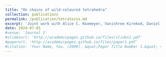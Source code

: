 ```yaml
---
title: "On chains of wild-coloured tetrahedra"
collection: publications
permalink: /publication/tetratorus.md  
excerpt: 'Joint work with Alice C. Niemeyer, Vanishree Kirekod, Daniel Robertz (in preparation)'                                                       
date: 2024-07-01
#venue: 'Journal 1'
#slidesurl: 'http://academicpages.github.io/files/slides1.pdf'
#paperurl: 'http://academicpages.github.io/files/paper1.pdf'
#citation: 'Your Name, You. (2009). &quot;Paper Title Number 1.&quot; <i>Journal 1</i>. 1(1).'
---
```

